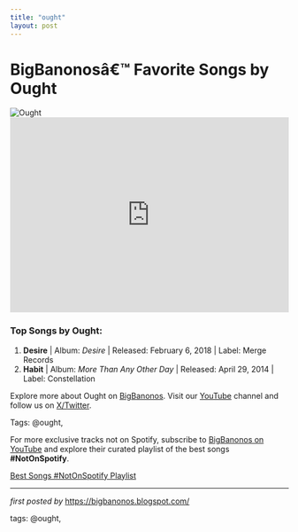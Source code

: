 ```yaml
---
title: "ought"
layout: post
---
```

<!-- Title of the Post -->
<h1>BigBanonosâ€™ Favorite Songs by Ought</h1> <!-- Featured Image -->
<div> <img src="https://i.scdn.co/image/ab6761610000e5ebb6dd67b20cbb1d16fbbf6403" alt="Ought">
</div> <!-- Spotify Embed -->
<div> <iframe src="https://open.spotify.com/embed/playlist/26HDrkC2c7EpSPhkfalHN6?utm_source=generator" width="100%" height="352" frameBorder="0" allowfullscreen="" allow="autoplay; clipboard-write; encrypted-media; fullscreen; picture-in-picture" loading="lazy"></iframe>
</div> <!-- Song Information -->
<h3>Top Songs by Ought:</h3>
<ol> <li><strong>Desire</strong> | Album: <em>Desire</em> | Released: February 6, 2018 | Label: Merge Records</li> <li><strong>Habit</strong> | Album: <em>More Than Any Other Day</em> | Released: April 29, 2014 | Label: Constellation</li>
</ol> <!-- Footer Links -->
<div > <p>Explore more about Ought on <a href="https://bigbanonos.blogspot.com/" target="_blank">BigBanonos</a>. Visit our <a href="https://www.youtube.com/@BigBanonos" target="_blank">YouTube</a> channel and follow us on <a href="https://x.com/bigbanonos" target="_blank">X/Twitter</a>.</p>
</div> <!-- Tags -->
<p >Tags: @ought,</p>


<!--Subscribe and Playlist Links-->
<div>
    <p>For more exclusive tracks not on Spotify, subscribe to <a href="https://www.youtube.com/@BigBanonos" target="_blank">BigBanonos on YouTube</a> and explore their curated playlist of the best songs <strong>#NotOnSpotify</strong>.</p>
    <p><a href="https://www.youtube.com/playlist?list=PLtuNtuTatqI0kFahUCbtbfenC_ET5O_tr" target="_blank">Best Songs #NotOnSpotify Playlist<br /></a></p></div>

<hr />

<p><em>first posted by</em> <a href="https://bigbanonos.blogspot.com/" rel="noopener" target="_new">https://bigbanonos.blogspot.com/</a></p>

<p>tags: @ought,</p>
